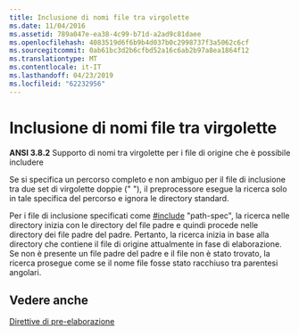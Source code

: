 ```yaml
---
title: Inclusione di nomi file tra virgolette
ms.date: 11/04/2016
ms.assetid: 789a047e-ea38-4c99-b71d-a2ad9c81daee
ms.openlocfilehash: 4083519d6f6b9b4d037b0c2998737f3a5062c6cf
ms.sourcegitcommit: 0ab61bc3d2b6cfbd52a16c6ab2b97a8ea1864f12
ms.translationtype: MT
ms.contentlocale: it-IT
ms.lasthandoff: 04/23/2019
ms.locfileid: "62232956"
---
```

# <a name="including-quoted-filenames"></a>Inclusione di nomi file tra virgolette

**ANSI 3.8.2** Supporto di nomi tra virgolette per i file di origine che è possibile includere

Se si specifica un percorso completo e non ambiguo per il file di inclusione tra due set di virgolette doppie (" "), il preprocessore esegue la ricerca solo in tale specifica del percorso e ignora le directory standard.

Per i file di inclusione specificati come [#include](../preprocessor/hash-include-directive-c-cpp.md) "path-spec", la ricerca nelle directory inizia con le directory del file padre e quindi procede nelle directory dei file padre del padre. Pertanto, la ricerca inizia in base alla directory che contiene il file di origine attualmente in fase di elaborazione. Se non è presente un file padre del padre e il file non è stato trovato, la ricerca prosegue come se il nome file fosse stato racchiuso tra parentesi angolari.

## <a name="see-also"></a>Vedere anche

[Direttive di pre-elaborazione](../c-language/preprocessing-directives.md)

